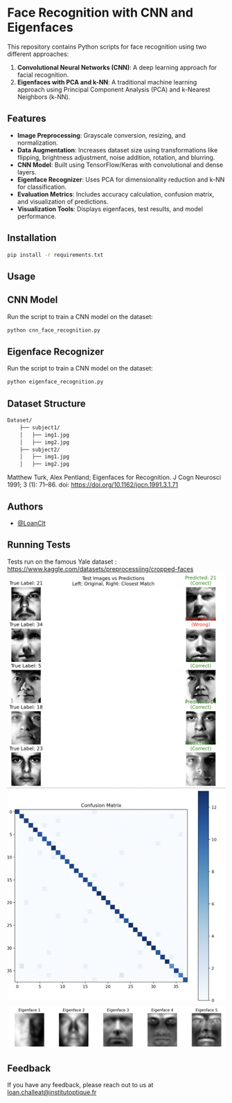 # Face Recognition with CNN and Eigenfaces

This repository contains Python scripts for face recognition using two different approaches:
1. **Convolutional Neural Networks (CNN)**: A deep learning approach for facial recognition.
2. **Eigenfaces with PCA and k-NN**: A traditional machine learning approach using Principal Component Analysis (PCA) and k-Nearest Neighbors (k-NN).

## Features
- **Image Preprocessing**: Grayscale conversion, resizing, and normalization.
- **Data Augmentation**: Increases dataset size using transformations like flipping, brightness adjustment, noise addition, rotation, and blurring.
- **CNN Model**: Built using TensorFlow/Keras with convolutional and dense layers.
- **Eigenface Recognizer**: Uses PCA for dimensionality reduction and k-NN for classification.
- **Evaluation Metrics**: Includes accuracy calculation, confusion matrix, and visualization of predictions.
- **Visualization Tools**: Displays eigenfaces, test results, and model performance.

## Installation
```sh
pip install -r requirements.txt
```

## Usage
## CNN Model
Run the script to train a CNN model on the dataset:
```sh
python cnn_face_recognition.py
```

## Eigenface Recognizer
Run the script to train a CNN model on the dataset:
```sh
python eigenface_recognition.py
```

## Dataset Structure
```sh
Dataset/
    ├── subject1/
    │   ├── img1.jpg
    │   ├── img2.jpg
    ├── subject2/
    │   ├── img1.jpg
    │   ├── img2.jpg
```




Matthew Turk, Alex Pentland; Eigenfaces for Recognition. J Cogn Neurosci 1991; 3 (1): 71–86. doi: https://doi.org/10.1162/jocn.1991.3.1.71


## Authors

- [@LoanClt](https://www.github.com/https://github.com/LoanClt)


## Running Tests

Tests run on the famous Yale dataset : https://www.kaggle.com/datasets/preprocessiing/cropped-faces
<img src="/img/result.png">
<img src="/img/confusionMatrix.png">
<img src="/img/eigenFaces.png">


## Feedback

If you have any feedback, please reach out to us at loan.challeat@institutoptique.fr

